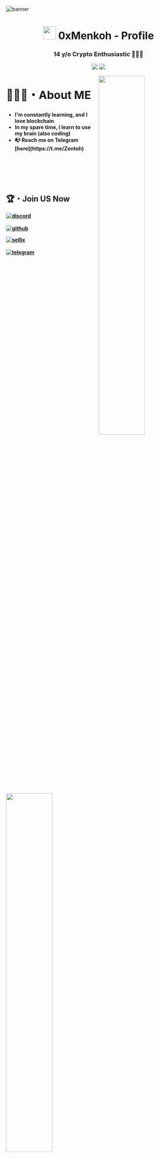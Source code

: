 ![banner](https://cdn.discordapp.com/attachments/987748605542666381/988795255144976404/F6D2836E-3732-4348-9823-C013E31AE4D0.jpg)
<h1 align ="center"><img src ="https://emoji.discord.st/emojis/1a5c71a8-703b-4c09-938f-05e1e2d3d81d.gif"width = 35> 0xMenkoh - Profile</h1>
<h3 align = "center"><strong>14 y/o Crypto Enthusiastic 👨🏻‍🎨</h3>
  
<p align="center">
    <a href="https://discordapp.com/users/178529966684766209" target"blank_"><img src="https://img.shields.io/badge/Discord-111111?style=for-the-badge&logo=discord&logoColor=white" target="_blank"></a> 
    <a href="https://github.com/0xMenkoh" target"blank_"><img src="https://img.shields.io/badge/GitHub%20-111111.svg?&style=for-the-badge&logo=github&logoColor=white"></a>
</p>  
  
  
  
<img src = "https://i.imgur.com/yb4hY6S.png" align ="right" width = 50%>
<div align = left width = 50%>
<h2 style="font-size:30px"><b>🙋🏻‍♂️・About ME <b></h2>
<ul>
<li>I'm constantly learning, and I love blockchain</li>
<li>In my spare time, I learn to use my brain (also coding)</li>
<li>📭 Reach me on Telegram</li> [here](https://t.me/Zentoh)
<ul>
</div>
<br>

<br>
<br>
<br>
<img src ="https://i.imgur.com/NHw4oi1.png" align = "left" width = 50%>
<div>
<h2  > 🏆・Join US Now</h2>

[<img align="top" alt="discord" src="https://img.shields.io/badge/Discord-111111?style=for-the-badge&logo=discord&logoColor=white" />](https://discord.gg/fvaYYSVpDV)
<br>  
[<img align="top" alt="github" src="https://img.shields.io/badge/GitHub-111111?style=for-the-badge&logo=github&logoColor=white" />](https://github.com/0xMenkoh)
<br>  

[<img align="top" alt="sellix" src="https://img.shields.io/badge/Sellix-111111?logo=Stripe&logoColor=white&style=for-the-badge"/>](	
https://tec.sellix.io)
<br>  
[<img align="top" alt="telegram" src="https://img.shields.io/badge/Telegram-111111?style=for-the-badge&logo=telegram&logoColor=white" />](https://t.me/zentoh)
<br>
</div>
<br>
</p>
